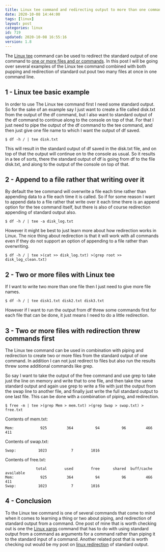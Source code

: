 ```yaml
---
title: Linux tee command and redirecting output to more than one command and file.
date: 2020-10-08 14:44:00
tags: [linux]
layout: post
categories: linux
id: 719
updated: 2020-10-08 16:55:16
version: 1.8
---
```


The [Linux tee](https://linuxize.com/post/linux-tee-command/) command can be used to redirect the standard output of one command to [one or more files and or commands](https://unix.stackexchange.com/questions/28503/how-can-i-send-stdout-to-multiple-commands). In this post I will be going over several examples of the Linux tee command combined with both pupping and redirection of standard out pout two many files at once in one command line.

<!-- more -->


## 1 - Linux tee basic example

In order to use The Linux tee command first I need some standard output. So for the sake of an example say I just want to create a file called disk.txt from the output of the df command, but I also want to standard output of the df command to continue along to the console on top of that. For that I just need to pipe the output of the df command to the tee command, and then just give one file name to which I want the output of df saved. 

```
$ df -h / | tee disk.txt
```

This will result in the standard output of df saved in the disk.txt file, and on top of that the output will continue on to the console as usual. So it results in a tee of sorts, there the standard output of df is going from df to the file disk.txt, and along to the output of the console on top of that.

## 2 - Append to a file rather that writing over it

By default the tee command will overwrite a file each time rather than appending data to a file each time it is called. So if for some reason I want to append data to a file rather that write over it each time there is an append option  for the tee command itself, but there is also of course redirection appending of standard output also.

```
$ df -h / | tee -a disk_log.txt
```

However it might be best to just learn more about how redirection works in Linux. The nice thing about redirection is that it will work with all commands even if they do not support an option of appending to a file rather than overwriting.

```
$ df -h / | tee >(cat >> disk_log.txt) >(grep root >> disk_log_clean.txt)
```

## 2 - Two or more files with Linux tee

If I want to write two more than one file then I just need to give more file names.

```
$ df -h / | tee disk1.txt disk2.txt disk3.txt
```

However if I want to run the output from df threw some commands first for each file that can be done, it just means I need to do a little redirection.

## 3 - Two or more files with redirection threw commands first

The Linux tee command can be used in combination with piping and redirection to create two or more files from the standard output of one command. In addition I can not just redirect to files but also run the results threw some additional commands like grep.

So say I want to take the output of the free command and use grep to take just the line on memory and write that to one file, and then take the same standard output and again use grep to write a file with just the output from the swap line to another file, and finally just write the full standard output to one last file. This can be done with a combination of piping, and redirection. 

```
$ free -m | tee >(grep Mem > mem.txt) >(grep Swap > swap.txt) > free.txt
```

Contents of mem.txt:
```
Mem:            925         364          94          96         466         411
```

Contents of swap.txt:
```
Swap:          1023           7        1016
```

Contents of free.txt:
```
              total        used        free      shared  buff/cache   available
Mem:            925         364          94          96         466         411
Swap:          1023           7        1016
```

## 4 - Conclusion

To the Linux tee command is one of several commands that come to mind when it comes to learning a thing or two about piping, and redirection of standard output from a command.  One post of mine that is worth checking out is one the [Linux xargs](/2020/09/26/linux-xargs/) command that has to do with using standard output from a command as arguments for a command rather than piping it to the standard input of a command. Another related post that is worth checking out would be my post on [linux redirection](/2020/10/02/linux-redirection/) of standard output.